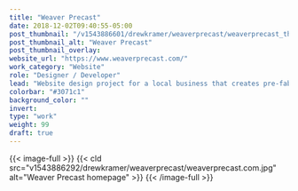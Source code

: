 ```yaml
---
title: "Weaver Precast"
date: 2018-12-02T09:40:55-05:00
post_thumbnail: "/v1543886601/drewkramer/weaverprecast/weaverprecast_thumbnail.jpg"
post_thumbnail_alt: "Weaver Precast"
post_thumbnail_overlay: 
website_url: "https://www.weaverprecast.com/"
work_category: "Website"
role: "Designer / Developer"
lead: "Website design project for a local business that creates pre-fabricated foundation walls for homes. I was responsible for ui design and development on Wordpress."
colorbar: "#3071c1"
background_color: ""
invert:
type: "work"
weight: 99
draft: true
---
```


{{< image-full >}}
{{< cld src="v1543886292/drewkramer/weaverprecast/weaverprecast.com.jpg" alt="Weaver Precast homepage" >}}
{{< /image-full >}}
